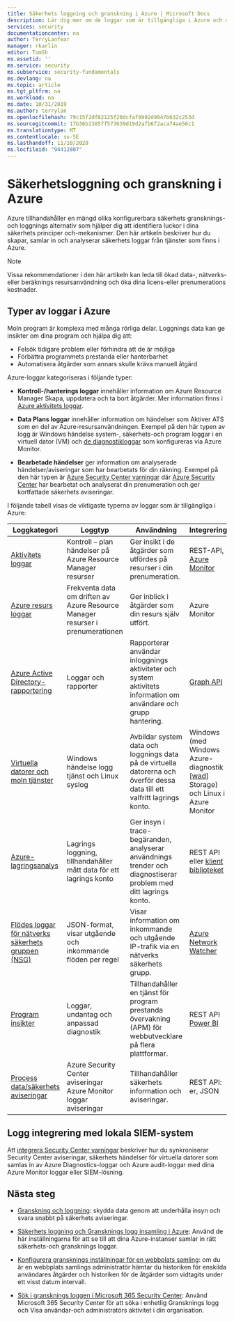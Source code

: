 ```yaml
---
title: Säkerhets loggning och granskning i Azure | Microsoft Docs
description: Lär dig mer om de loggar som är tillgängliga i Azure och de säkerhets insikter du kan få.
services: security
documentationcenter: na
author: TerryLanfear
manager: rkarlin
editor: TomSh
ms.assetid: ''
ms.service: security
ms.subservice: security-fundamentals
ms.devlang: na
ms.topic: article
ms.tgt_pltfrm: na
ms.workload: na
ms.date: 10/31/2019
ms.author: terrylan
ms.openlocfilehash: 79c15f2df82125f20dcfaf9992d9047b632c253d
ms.sourcegitcommit: 17b36b13857f573639d19d2afb6f2aca74ae56c1
ms.translationtype: MT
ms.contentlocale: sv-SE
ms.lasthandoff: 11/10/2020
ms.locfileid: "94412807"
---
```

# <a name="azure-security-logging-and-auditing"></a>Säkerhetsloggning och granskning i Azure

Azure tillhandahåller en mängd olika konfigurerbara säkerhets gransknings-och loggnings alternativ som hjälper dig att identifiera luckor i dina säkerhets principer och-mekanismer. Den här artikeln beskriver hur du skapar, samlar in och analyserar säkerhets loggar från tjänster som finns i Azure.

> [!Note]
> Vissa rekommendationer i den här artikeln kan leda till ökad data-, nätverks-eller beräknings resursanvändning och öka dina licens-eller prenumerations kostnader.

## <a name="types-of-logs-in-azure"></a>Typer av loggar i Azure

Moln program är komplexa med många rörliga delar. Loggnings data kan ge insikter om dina program och hjälpa dig att:

- Felsök tidigare problem eller förhindra att de är möjliga
- Förbättra programmets prestanda eller hanterbarhet
- Automatisera åtgärder som annars skulle kräva manuell åtgärd

Azure-loggar kategoriseras i följande typer:
* **Kontroll-/hanterings loggar** innehåller information om Azure Resource Manager Skapa, uppdatera och ta bort åtgärder. Mer information finns i [Azure aktivitets loggar](../../azure-monitor/platform/platform-logs-overview.md).

* **Data Plans loggar** innehåller information om händelser som Aktiver ATS som en del av Azure-resursanvändningen. Exempel på den här typen av logg är Windows händelse system-, säkerhets-och program loggar i en virtuell dator (VM) och [de diagnostikloggar](../../azure-monitor/platform/platform-logs-overview.md) som konfigureras via Azure Monitor.

* **Bearbetade händelser** ger information om analyserade händelser/aviseringar som har bearbetats för din räkning. Exempel på den här typen är [Azure Security Center varningar](../../security-center/security-center-managing-and-responding-alerts.md) där [Azure Security Center](../../security-center/security-center-introduction.md) har bearbetat och analyserat din prenumeration och ger kortfattade säkerhets aviseringar.

I följande tabell visas de viktigaste typerna av loggar som är tillgängliga i Azure:

| Loggkategori | Loggtyp | Användning | Integrering |
| ------------ | -------- | ------ | ----------- |
|[Aktivitets loggar](../../azure-monitor/platform/platform-logs-overview.md)|Kontroll – plan händelser på Azure Resource Manager resurser|  Ger insikt i de åtgärder som utfördes på resurser i din prenumeration.|    REST-API, [Azure Monitor](../../azure-monitor/platform/platform-logs-overview.md)|
|[Azure resurs loggar](../../azure-monitor/platform/platform-logs-overview.md)|Frekventa data om driften av Azure Resource Manager resurser i prenumerationen|   Ger inblick i åtgärder som din resurs själv utfört.| Azure Monitor|
|[Azure Active Directory-rapportering](../../active-directory/reports-monitoring/overview-reports.md)|Loggar och rapporter | Rapporterar användar inloggnings aktiviteter och system aktivitets information om användare och grupp hantering.|[Graph API](../../active-directory/develop/microsoft-graph-intro.md)|
|[Virtuella datorer och moln tjänster](../../azure-monitor/learn/quick-collect-azurevm.md)|Windows händelse logg tjänst och Linux syslog|  Avbildar system data och loggnings data på de virtuella datorerna och överför dessa data till ett valfritt lagrings konto.|   Windows (med Windows Azure-diagnostik [[wad](../../azure-monitor/platform/diagnostics-extension-overview.md)] Storage) och Linux i Azure Monitor|
|[Azure-lagringsanalys](/rest/api/storageservices/fileservices/storage-analytics)|Lagrings loggning, tillhandahåller mått data för ett lagrings konto|Ger insyn i trace-begäranden, analyserar användnings trender och diagnostiserar problem med ditt lagrings konto.| REST API eller [klient biblioteket](/dotnet/api/overview/azure/storage)|
|[Flödes loggar för nätverks säkerhets gruppen (NSG)](../../network-watcher/network-watcher-nsg-flow-logging-overview.md)|JSON-format, visar utgående och inkommande flöden per regel|Visar information om inkommande och utgående IP-trafik via en nätverks säkerhets grupp.|[Azure Network Watcher](../../network-watcher/network-watcher-monitoring-overview.md)|
|[Program insikter](../../azure-monitor/app/app-insights-overview.md)|Loggar, undantag och anpassad diagnostik|  Tillhandahåller en tjänst för program prestanda övervakning (APM) för webbutvecklare på flera plattformar.| REST API [Power BI](https://powerbi.microsoft.com/documentation/powerbi-azure-and-power-bi/)|
|[Process data/säkerhets aviseringar](../../security-center/security-center-introduction.md)|   Azure Security Center aviseringar Azure Monitor loggar aviseringar|    Tillhandahåller säkerhets information och aviseringar.|  REST API: er, JSON|

## <a name="log-integration-with-on-premises-siem-systems"></a>Logg integrering med lokala SIEM-system
Att [integrera Security Center varningar](../../security-center/security-center-partner-integration.md) beskriver hur du synkroniserar Security Center aviseringar, säkerhets händelser för virtuella datorer som samlas in av Azure Diagnostics-loggar och Azure audit-loggar med dina Azure Monitor loggar eller SIEM-lösning.

## <a name="next-steps"></a>Nästa steg

- [Granskning och loggning](management-monitoring-overview.md): skydda data genom att underhålla insyn och svara snabbt på säkerhets aviseringar.

- [Säkerhets loggning och Gransknings logg insamling i Azure](https://azure.microsoft.com/resources/videos/security-logging-and-audit-log-collection/): Använd de här inställningarna för att se till att dina Azure-instanser samlar in rätt säkerhets-och gransknings loggar.

- [Konfigurera gransknings inställningar för en webbplats samling](https://support.office.com/article/Configure-audit-settings-for-a-site-collection-A9920C97-38C0-44F2-8BCB-4CF1E2AE22D2?ui=&rs=&ad=US): om du är en webbplats samlings administratör hämtar du historiken för enskilda användares åtgärder och historiken för de åtgärder som vidtagits under ett visst datum intervall.

- [Sök i gransknings loggen i Microsoft 365 Security Center](/microsoft-365/compliance/search-the-audit-log-in-security-and-compliance): Använd Microsoft 365 Security Center för att söka i enhetlig Gransknings logg och Visa användar-och administratörs aktivitet i din organisation.